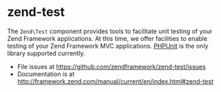 # zend-test

The `Zend\Test` component provides tools to facilitate unit testing of your Zend
Framework applications. At this time, we offer facilities to enable testing of
your Zend Framework MVC applications. [PHPUnit](https://phpunit.de/) is the only
library supported currently.


- File issues at https://github.com/zendframework/zend-test/issues
- Documentation is at http://framework.zend.com/manual/current/en/index.html#zend-test
